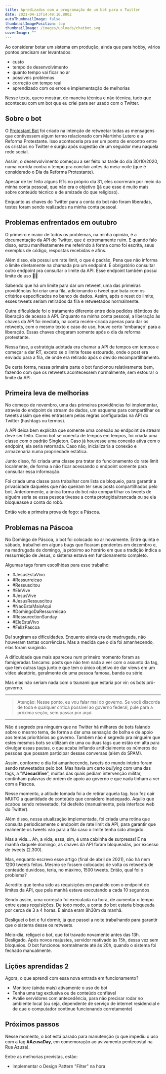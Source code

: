 ```yaml
---
title: Apredizados com a programação de um bot para o Twitter
date: 2021-04-13T14:49:16.800Z
autoThumbnailImage: false
thumbnailImagePosition: top
thumbnailImage: /images/uploads/chatbot.svg
coverImage: ""
---
```

Ao considerar botar um sistema em produção, ainda que para hobby, vários pontos precisam ser levantados:

* custo
* tempo de desenvolvimento
* quanto tempo vai ficar no ar
* possíveis problemas
* correção em tempo real
* aprendizado com os erros e implementação de melhorias

Nesse texto, quero mostrar, de maneira técnica e não técnica, tudo que aconteceu com um bot que eu criei para ser usado com o Twitter.

## Sobre o bot

O [Protestant Bot](https://protestantbot.leocarvalho.dev) foi criado na intenção de retweetar todas as mensagens que contivessem algum termo relacionado com Martinho Lutero e a Reforma Protestante. Isso aconteceria pra ser um ponto de encontro entre os cristãos no Twitter e surgiu após sugestão de um seguidor meu naquela rede social.

Assim, o desenvolvimento começou a ser feito na tarde do dia 30/10/2020, numa corrida contra o tempo pra concluir antes da meia-noite (que é considerado o Dia da Reforma Protestante).

Apesar de ter feito alguns RTs no próprio dia 31, eles ocorreram por meio da minha conta pessoal, que não era o objetivo (já que esse é muito mais sobre conteúdo técnico e de amizade do que religioso).

Enquanto as chaves do Twitter para a conta do bot não foram liberadas, testes foram sendo realizados na minha conta pessoal.

## Problemas enfrentados em outubro

O primeiro e maior de todos os problemas, na minha opinião, é a documentação da API do Twitter, que é extremamente ruim. E quando falo disso, estou manifestamente me referindo à forma como foi escrita, seus exemplos de código, respostas recebidas e afins.

Além disso, ela possui um rate limit, o que é padrão. Pena que não informa o limite diretamente na chamada pra um endpoint. É obrigatório consultar outro endpoint pra consultar o limite da API. Esse endpoint também possui limite de uso 🤡🤡

Sabendo que há um limite para dar um retweet, uma das primeiras providências foi criar uma fila, adicionando o tweet que bata com os critérios especificados no banco de dados. Assim, após o reset do limite, esses tweets seriam retirados da fila e retweetados normalmente.

Outra dificuldade foi o tratamento diferente entre dois pedidos idênticos de liberação de acesso à API. Enquanto na minha conta pessoal, a liberação às chaves da API foi imediata, na conta recém-criada apenas para dar os retweets, com o mesmo texto e caso de uso, houve certo 'embaraço' para a liberação. Essas chaves chegaram somente após o dia da reforma protestante.

Nessa fase, a estratégia adotada era chamar a API de tempos em tempos e começar a dar RT, exceto se o limite fosse estourado, onde o post era enviado para a fila, de onde era retirado após o devido recompartilhamento.

De certa forma, nessa primeira parte o bot funcionou relativamente bem, fazendo com que os retweets acontecessem normalmente, sem estourar o limite da API.

## Primeira leva de melhorias

No começo de novembro, uma das primeiras providências foi implementar, através do endpoint de stream de dados, um esquema para compartilhar os tweets assim que eles entrassem pelas regras configuradas na API do Twitter (hashtags ou termos).

A API deixa bem explícita que somente uma conexão ao endpoint de stream deve ser feito. Como bot se conecta de tempos em tempos, foi criada uma classe com o padrão Singleton. Caso já houvesse uma conexão ativa com o endpoint, ela seria retornada. Caso não, inicializaria a conexão e armazenaria numa propriedade estática.

Junto disso, foi criada uma classe pra tratar do funcionamento do rate limit localmente, de forma a não ficar acessando o endpoint somente para consultar essa informação.

Foi criada uma classe para trabalhar com lista de bloqueio, para garantir a privacidade daqueles que não queiram ter seus posts compartilhados pelo bot. Anteriormente, a única forma do bot não compartilhar os tweets de alguém seria se essa pessoa tivesse a conta protegida/trancada ou se ela bloqueasse a conta do robô.

Então veio a primeira prova de fogo: a Páscoa.

## Problemas na Páscoa

No Domingo de Páscoa, o bot foi colocado no ar novamente. Entre quinta e sábado, trabalhei em alguns bugs que ficaram pendentes em dezembro e, na madrugada de domingo, já próximo ao horário em que a tradição indica a ressurreição de Jesus, o sistema estava em funcionamento completo.

Algumas tags foram escolhidas para esse trabalho:

* \#JesusEstaVivo
* \#Ressurreicao
* \#Ressuscitou
* \#EleVive
* \#JesusVive
* \#JesusRessuscitou
* \#NaoEstaMaisAqui
* \#DomingoDaRessurreicao
* \#RessurectionSunday
* \#EleEstaVivo
* \#FelizPascoa

Daí surgiram as dificuldades. Enquanto ainda era de madrugada, não houveram tantas ocorrências. Mas a medida que o dia foi amanhecendo, elas foram surgindo.

A dificuldade que mais apareceu num primeiro momento foram as famigeradas fancams: posts que não tem nada a ver com o assunto da tag, que tem outras tags junto e que tem o único objetivo de dar views em um vídeo aleatório, geralmente de uma pessoa famosa, banda ou série.

Mas elas não seriam nada com o tsunami que estaria por vir: os bots pró-governo.

- - -

> Atenção: Nesse ponto, eu vou falar mal do governo. Se você discorda de toda e qualquer crítica possível ao governo federal, pule para a próxima seção, sem passar por aqui.

- - -

Não é segredo pra ninguém que no Twitter há milhares de bots falando sobre o mesmo tema, de forma a dar uma sensação de bolha e de apoio aos temas prioritários ao governo. Também não é segredo pra ninguém que estes mesmos bots se utilizam de uma ou duas tags que estão em alta para divulgar essas pautas, o que acaba inflando artificialmente os números de pessoas que possam participar dessas conversas (além do SPAM).

Assim, conforme o dia foi amanhecendo, tweets do mundo inteiro foram sendo retweetados pelo bot. Mas havia um certo *bullying* com uma das tags, a "**\#JesusVive**", muitas das quais pediam intervenção militar, continham palavras de ordem de apoio ao governo e que nada tinham a ver com a Páscoa.

Nesse momento, a atitude tomada foi a de retirar aquela tag. Isso fez cair MUITO a quantidade de conteúdo que considero inadequado. Aquilo que acabou sendo retweetado, foi desfeito (manualmente, pela interface web do Twitter).

Além disso, nessa atualização implementada, foi criada uma rotina que consulta periodicamente o endpoint de rate limit da API, para garantir que realmente os tweets vão para a fila caso o limite tenha sido atingido.

Mas a vida... Ah, a vida, essa, sim, é uma caixinha de surpresas! E na manhã daquele domingo, as chaves da API foram bloqueadas, por excesso de tweets (2.300).

Mas, enquanto escrevo esse artigo (final de abril de 2021), não há nem 1200 tweets feitos. Mesmo se fossem colocados de volta os retweets de conteúdo duvidoso, teria, no máximo, 1500 tweets. Então, qual foi o problema?

Acredito que tenha sido as requisições em paralelo com o endpoint de limites da API, que pela manhã estava executando a cada 10 segundos.

Sendo assim, uma correção foi executada na hora, de aumentar o tempo entre essas requisições. De todo modo, a conta do bot estaria bloqueada por cerca de 3 a 4 horas. E ainda eram 8h30m da manhã.

Desliguei o bot e fui dormir, já que passei a noite trabalhando para garantir que o sistema desse os retweets.

Meio-dia, religuei o bot, que foi travado novamente antes das 13h. Desligado. Após novos reajustes, servidor reativado às 15h, dessa vez sem bloqueios. O bot funcionou normalmente até às 20h, quando o sistema foi fechado manualmente.

## Lições aprendidas 2

Agora, o que aprendi com essa nova entrada em funcionamento?

* Monitore (ainda mais) ativamente o uso do bot
* Tenha uma tag exclusiva ou de conteúdo confiável
* Avalie servidores com antecedência, para não precisar rodar no ambiente local (ou seja, dependente de serviço de internet residencial e de que o computador continue funcionando corretamente)

## Próximos passos

Nesse momento, o bot está parado para manutenção (o que impediu o uso com a tag **\#AzusaDay**, em comemoração ao avivamento pentecostal na Rua Azusa).

Entre as melhorias previstas, estão:

* Implementar o Design Pattern "Filter" na hora